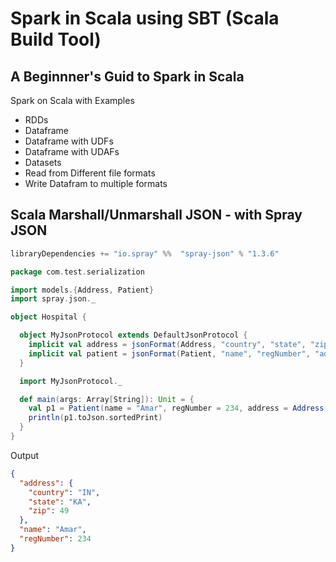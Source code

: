 # Spark in Scala using SBT (Scala Build Tool)
## A Beginnner's Guid to Spark in Scala

Spark on Scala with Examples
- RDDs
- Dataframe
- Dataframe with UDFs
- Dataframe with UDAFs
- Datasets
- Read from Different file formats
- Write Datafram to multiple formats


## Scala Marshall/Unmarshall JSON - with Spray JSON

```scala
libraryDependencies += "io.spray" %%  "spray-json" % "1.3.6"
```

```scala
package com.test.serialization

import models.{Address, Patient}
import spray.json._

object Hospital {

  object MyJsonProtocol extends DefaultJsonProtocol {
    implicit val address = jsonFormat(Address, "country", "state", "zip")
    implicit val patient = jsonFormat(Patient, "name", "regNumber", "address")
  }

  import MyJsonProtocol._

  def main(args: Array[String]): Unit = {
    val p1 = Patient(name = "Amar", regNumber = 234, address = Address("IN", "KA", 49))
    println(p1.toJson.sortedPrint)
  }
}
```

Output
```json
{
  "address": {
    "country": "IN",
    "state": "KA",
    "zip": 49
  },
  "name": "Amar",
  "regNumber": 234
}
```
